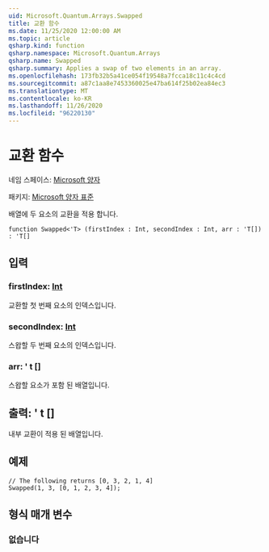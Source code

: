 ```yaml
---
uid: Microsoft.Quantum.Arrays.Swapped
title: 교환 함수
ms.date: 11/25/2020 12:00:00 AM
ms.topic: article
qsharp.kind: function
qsharp.namespace: Microsoft.Quantum.Arrays
qsharp.name: Swapped
qsharp.summary: Applies a swap of two elements in an array.
ms.openlocfilehash: 173fb32b5a41ce054f19548a7fcca18c11c4c4cd
ms.sourcegitcommit: a87c1aa8e7453360025e47ba614f25b02ea84ec3
ms.translationtype: MT
ms.contentlocale: ko-KR
ms.lasthandoff: 11/26/2020
ms.locfileid: "96220130"
---
```

# <a name="swapped-function"></a>교환 함수

네임 스페이스: [Microsoft 양자](xref:Microsoft.Quantum.Arrays)

패키지: [Microsoft 양자 표준](https://nuget.org/packages/Microsoft.Quantum.Standard)


배열에 두 요소의 교환을 적용 합니다.

```qsharp
function Swapped<'T> (firstIndex : Int, secondIndex : Int, arr : 'T[]) : 'T[]
```


## <a name="input"></a>입력

### <a name="firstindex--int"></a>firstIndex: [Int](xref:microsoft.quantum.lang-ref.int)

교환할 첫 번째 요소의 인덱스입니다.


### <a name="secondindex--int"></a>secondIndex: [Int](xref:microsoft.quantum.lang-ref.int)

스왑할 두 번째 요소의 인덱스입니다.


### <a name="arr--t"></a>arr: ' t []

스왑할 요소가 포함 된 배열입니다.



## <a name="output--t"></a>출력: ' t []

내부 교환이 적용 된 배열입니다.

## <a name="example"></a>예제

```qsharp
// The following returns [0, 3, 2, 1, 4]
Swapped(1, 3, [0, 1, 2, 3, 4]);
```

## <a name="type-parameters"></a>형식 매개 변수

### <a name="t"></a>없습니다

